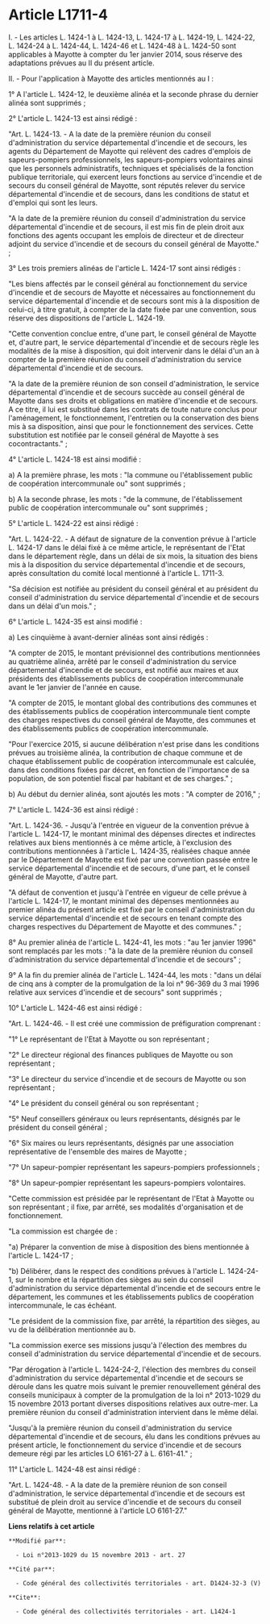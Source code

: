 # Article L1711-4

I. - Les articles L. 1424-1 à L. 1424-13, L. 1424-17 à L. 1424-19, L. 1424-22, L. 1424-24 à L. 1424-44, L. 1424-46 et L.
1424-48 à L. 1424-50 sont applicables à Mayotte à compter du 1er janvier 2014, sous réserve des adaptations prévues au II du
présent article.

II. - Pour l'application à Mayotte des articles mentionnés au I :

1° A l'article L. 1424-12, le deuxième alinéa et la seconde phrase du dernier alinéa sont supprimés ;

2° L'article L. 1424-13 est ainsi rédigé :

"Art. L. 1424-13. - A la date de la première réunion du conseil d'administration du service départemental d'incendie et de
secours, les agents du Département de Mayotte qui relèvent des cadres d'emplois de sapeurs-pompiers professionnels, les
sapeurs-pompiers volontaires ainsi que les personnels administratifs, techniques et spécialisés de la fonction publique
territoriale, qui exercent leurs fonctions au service d'incendie et de secours du conseil général de Mayotte, sont réputés
relever du service départemental d'incendie et de secours, dans les conditions de statut et d'emploi qui sont les leurs.

"A la date de la première réunion du conseil d'administration du service départemental d'incendie et de secours, il est mis
fin de plein droit aux fonctions des agents occupant les emplois de directeur et de directeur adjoint du service d'incendie
et de secours du conseil général de Mayotte." ;

3° Les trois premiers alinéas de l'article L. 1424-17 sont ainsi rédigés :

"Les biens affectés par le conseil général au fonctionnement du service d'incendie et de secours de Mayotte et nécessaires au
fonctionnement du service départemental d'incendie et de secours sont mis à la disposition de celui-ci, à titre gratuit, à
compter de la date fixée par une convention, sous réserve des dispositions de l'article L. 1424-19.

"Cette convention conclue entre, d'une part, le conseil général de Mayotte et, d'autre part, le service départemental
d'incendie et de secours règle les modalités de la mise à disposition, qui doit intervenir dans le délai d'un an à compter de
la première réunion du conseil d'administration du service départemental d'incendie et de secours.

"A la date de la première réunion de son conseil d'administration, le service départemental d'incendie et de secours succède
au conseil général de Mayotte dans ses droits et obligations en matière d'incendie et de secours. A ce titre, il lui est
substitué dans les contrats de toute nature conclus pour l'aménagement, le fonctionnement, l'entretien ou la conservation des
biens mis à sa disposition, ainsi que pour le fonctionnement des services. Cette substitution est notifiée par le conseil
général de Mayotte à ses cocontractants." ;

4° L'article L. 1424-18 est ainsi modifié :

a) A la première phrase, les mots : "la commune ou l'établissement public de coopération intercommunale ou" sont supprimés ;

b) A la seconde phrase, les mots : "de la commune, de l'établissement public de coopération intercommunale ou" sont
supprimés ;

5° L'article L. 1424-22 est ainsi rédigé :

"Art. L. 1424-22. - A défaut de signature de la convention prévue à l'article L. 1424-17 dans le délai fixé à ce même
article, le représentant de l'Etat dans le département règle, dans un délai de six mois, la situation des biens mis à la
disposition du service départemental d'incendie et de secours, après consultation du comité local mentionné à l'article L.
1711-3.

"Sa décision est notifiée au président du conseil général et au président du conseil d'administration du service
départemental d'incendie et de secours dans un délai d'un mois." ;

6° L'article L. 1424-35 est ainsi modifié :

a) Les cinquième à avant-dernier alinéas sont ainsi rédigés :

"A compter de 2015, le montant prévisionnel des contributions mentionnées au quatrième alinéa, arrêté par le conseil
d'administration du service départemental d'incendie et de secours, est notifié aux maires et aux présidents des
établissements publics de coopération intercommunale avant le 1er janvier de l'année en cause.

"A compter de 2015, le montant global des contributions des communes et des établissements publics de coopération
intercommunale tient compte des charges respectives du conseil général de Mayotte, des communes et des établissements publics
de coopération intercommunale.

"Pour l'exercice 2015, si aucune délibération n'est prise dans les conditions prévues au troisième alinéa, la contribution de
chaque commune et de chaque établissement public de coopération intercommunale est calculée, dans des conditions fixées par
décret, en fonction de l'importance de sa population, de son potentiel fiscal par habitant et de ses charges." ;

b) Au début du dernier alinéa, sont ajoutés les mots : "A compter de 2016," ;

7° L'article L. 1424-36 est ainsi rédigé :

"Art. L. 1424-36. - Jusqu'à l'entrée en vigueur de la convention prévue à l'article L. 1424-17, le montant minimal des
dépenses directes et indirectes relatives aux biens mentionnés à ce même article, à l'exclusion des contributions mentionnées
à l'article L. 1424-35, réalisées chaque année par le Département de Mayotte est fixé par une convention passée entre le
service départemental d'incendie et de secours, d'une part, et le conseil général de Mayotte, d'autre part.

"A défaut de convention et jusqu'à l'entrée en vigueur de celle prévue à l'article L. 1424-17, le montant minimal des
dépenses mentionnées au premier alinéa du présent article est fixé par le conseil d'administration du service départemental
d'incendie et de secours en tenant compte des charges respectives du Département de Mayotte et des communes." ;

8° Au premier alinéa de l'article L. 1424-41, les mots : "au 1er janvier 1996" sont remplacés par les mots : "à la date de la
première réunion du conseil d'administration du service départemental d'incendie et de secours" ;

9° A la fin du premier alinéa de l'article L. 1424-44, les mots : "dans un délai de cinq ans à compter de la promulgation de
la loi n° 96-369 du 3 mai 1996 relative aux services d'incendie et de secours" sont supprimés ;

10° L'article L. 1424-46 est ainsi rédigé :

"Art. L. 1424-46. - Il est créé une commission de préfiguration comprenant :

"1° Le représentant de l'Etat à Mayotte ou son représentant ;

"2° Le directeur régional des finances publiques de Mayotte ou son représentant ;

"3° Le directeur du service d'incendie et de secours de Mayotte ou son représentant ;

"4° Le président du conseil général ou son représentant ;

"5° Neuf conseillers généraux ou leurs représentants, désignés par le président du conseil général ;

"6° Six maires ou leurs représentants, désignés par une association représentative de l'ensemble des maires de Mayotte ;

"7° Un sapeur-pompier représentant les sapeurs-pompiers professionnels ;

"8° Un sapeur-pompier représentant les sapeurs-pompiers volontaires.

"Cette commission est présidée par le représentant de l'Etat à Mayotte ou son représentant ; il fixe, par arrêté, ses
modalités d'organisation et de fonctionnement.

"La commission est chargée de :

"a) Préparer la convention de mise à disposition des biens mentionnée à l'article L. 1424-17 ;

"b) Délibérer, dans le respect des conditions prévues à l'article L. 1424-24-1, sur le nombre et la répartition des sièges au
sein du conseil d'administration du service départemental d'incendie et de secours entre le département, les communes et les
établissements publics de coopération intercommunale, le cas échéant.

"Le président de la commission fixe, par arrêté, la répartition des sièges, au vu de la délibération mentionnée au b.

"La commission exerce ses missions jusqu'à l'élection des membres du conseil d'administration du service départemental
d'incendie et de secours.

"Par dérogation à l'article L. 1424-24-2, l'élection des membres du conseil d'administration du service départemental
d'incendie et de secours se déroule dans les quatre mois suivant le premier renouvellement général des conseils municipaux à
compter de la promulgation de la loi n° 2013-1029 du 15 novembre 2013 portant diverses dispositions relatives aux outre-mer.
La première réunion du conseil d'administration intervient dans le même délai.

"Jusqu'à la première réunion du conseil d'administration du service départemental d'incendie et de secours, élu dans les
conditions prévues au présent article, le fonctionnement du service d'incendie et de secours demeure régi par les articles LO
6161-27 à L. 6161-41."  ;

11° L'article L. 1424-48 est ainsi rédigé :

"Art. L. 1424-48. - A la date de la première réunion de son conseil d'administration, le service départemental d'incendie et
de secours est substitué de plein droit au service d'incendie et de secours du conseil général de Mayotte, mentionné à
l'article LO 6161-27."

**Liens relatifs à cet article**

	**Modifié par**:

	  - Loi n°2013-1029 du 15 novembre 2013 - art. 27

	**Cité par**:

	  - Code général des collectivités territoriales - art. D1424-32-3 (V)

	**Cite**:

	  - Code général des collectivités territoriales - art. L1424-1
